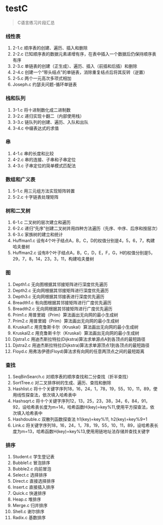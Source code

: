 # testC
> C语言练习片段汇总

### 线性表
1. 2-1.c 顺序表的创建、遍历、插入和删除
2. 2-2.c 已知顺序表的数据元素递增有序，在表中插入一个数据后仍保持顺序表有序
3. 2-3.c 单链表的创建（正生成）、遍历、插入（前插和后插）和删除
4. 2-4.c 创建一个“带头结点”的单链表，消除重复结点后将其反转（逆置）
5. 2-5.c 两个一元高次多项式相加
6. Joseph.c 约瑟夫问题-循环单链表

### 栈和队列
1. 3-1.c 将十进制数化成二进制数
2. 3-2.c 递归实现十翻二（内部使用栈）
3. 3-3.c 链队列的创建、遍历、入队和出队
4. 3-4.c 中缀表达式的求值

### 串
1. 4-1.c 串的长度和比较
2. 4-2.c 串的连接、子串和子串定位
3. 4-3.c 子串定位的简单模式匹配法

### 数组和广义表
1. 5-1.c 用三元组方法实现矩阵转置
2. 5-2.c 十字链表处理矩阵

### 树和二叉树
1. 6-1.c 二叉树的层次建立和遍历
2. 6-2.c 递归“先序”创建二叉树并用四种方法遍历（先序、中序、后序和按层次）
3. 6-3.c 家族树的建立和统计
4. Huffman1.c 设有4个叶子结点A，B，C，D的权值分别是4，5，6，7，构建哈夫曼树
5. Huffman2.c 设有8个叶子结点A，B，C，D，E，F，G，H的权值分别是5，29，7，8，14，23，3，11，构建哈夫曼树

### 图
1. Depth1.c 无向图根据其邻接矩阵进行深度优先遍历
2. Depth2.c 无向网根据其邻接矩阵进行深度优先遍历
3. Depth3.c 无向网根据其邻接表进行深度优先遍历
4. Breadth1.c 有向图根据其邻接矩阵进行广度优先遍历
5. Breadth2.c 无向网根据其邻接矩阵进行广度优先遍历
6. Prim1.c 用普里姆（Prim）算法画出无向网的最小生成树
7. Prim2.c 用普里姆（Prim）算法画出无向网的最小生成树
8. Kruskal1.c 用克鲁斯卡尔（Kruskal）算法画出无向网的最小生成树
9. Kruskal2.c 用克鲁斯卡尔（Kruskal）算法画出无向网的最小生成树
10. Djstra1.c 用迪杰斯拉特拉(Dijkstra)算法求单源点A到各顶点的最短路径
11. Djstra2.c 用迪杰斯拉特拉(Dijkstra)算法求单源顶点1到各顶点的最短路径
12. Floyd.c 用弗洛伊德(Floyd)算法求有向网的任意两顶点之间的最短距离

### 查找
1. SeqBinSearch.c 对顺序表的顺序查找和二分查找（折半查找）
2. SortTree.c 对二叉排序树的生成、遍历、查找和删除
3. Hashlist.c 将十个关键字序列18，16，24，1，78，19，55，10，11，89，使用线性探查法，依次填入哈希表中
4. Hashsqrt.c 将十个关键字序列12，13，25，23，38，34，6，84，91，92，设哈希表长度为m=14，哈希函数H(key)=key%11,使用平方探查法，依次填入哈希表中
5. Hashdouble.c 双散列函数探查法 h1(key)=key%11, h2(key)=key%9+1
6. Link.c 将关键字序列18，16，24，1，78，19，55，10，11，89，设哈希表长度为m=13，哈希函数H(key)=key%13,使用用链地址法存储并查找关键字

### 排序
1. Student.c 学生登记表
2. Bubble1.c 冒泡排序
3. Bubble2.c 向前冒泡
4. Select.c 选择排序
5. Direct.c 直接选择排序
6. Insert.c 直接插入排序
7. Quick.c 快速排序
8. Heap.c 堆排序
9. Merge.c 归并排序
10. Shell.c 谢尔排序
11. Radix.c 基数排序